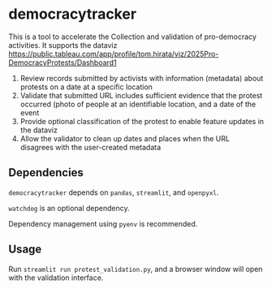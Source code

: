 # democracytracker
This is a tool to accelerate the Collection and validation of pro-democracy activities.  It supports the dataviz 
https://public.tableau.com/app/profile/tom.hirata/viz/2025Pro-DemocracyProtests/Dashboard1

1. Review records submitted by activists with information (metadata) about protests on a date at a specific location
2. Validate that submitted URL includes sufficient evidence that the protest occurred (photo of people at an identifiable location, and a date of the event
3. Provide optional classification of the protest to enable feature updates in the dataviz
4. Allow the validator to clean up dates and places when the URL disagrees with the user-created metadata

## Dependencies
`democracytracker` depends on `pandas`, `streamlit`, and `openpyxl`.

`watchdog` is an optional dependency.

Dependency management using `pyenv` is recommended.

## Usage
Run `streamlit run protest_validation.py`, and a browser window will open
with the validation interface.
